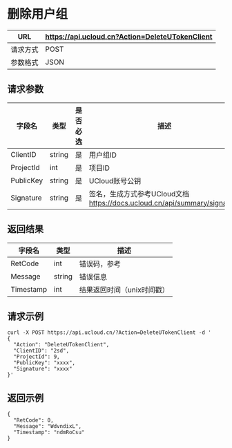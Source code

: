 # 删除用户组

| URL  | <https://api.ucloud.cn?Action=DeleteUTokenClient> |
| ---- | ------------------------------------------------- |
| 请求方式 | POST                                              |
| 参数格式 | JSON                                              |

## 请求参数

| 字段名       | 类型     | 是否必选 | 描述                                                               |
| --------- | ------ | ---- | ---------------------------------------------------------------- |
| ClientID  | string | 是    | 用户组ID                                                            |
| ProjectId | int    | 是    | 项目ID                                                             |
| PublicKey | string | 是    | UCloud账号公钥                                                       |
| Signature | string | 是    | 签名，生成方式参考UCloud文档 <https://docs.ucloud.cn/api/summary/signature> |

## 返回结果

| 字段名       | 类型     | 描述                                                        |
| --------- | ------ | --------------------------------------------------------- |
| RetCode   | int    | 错误码，参考 [](utoken/developer/errorcode) |
| Message   | string | 错误信息                                                      |
| Timestamp | int    | 结果返回时间（unix时间戳）                                           |

## 请求示例

    curl -X POST https://api.ucloud.cn/?Action=DeleteUTokenClient -d '
    {
      "Action": "DeleteUTokenClient",
      "ClientID": "2sd",
      "ProjectId": 9,
      "PublicKey": "xxxx",
      "Signature": "xxxx"
    }'

## 返回示例

    {
      "RetCode": 0,
      "Message": "WdvndixL",
      "Timestamp": "ndmRoCsu"
    }
